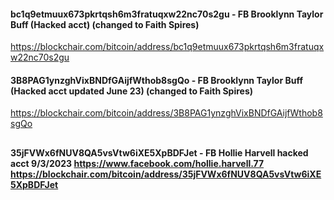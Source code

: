 #### bc1q9etmuux673pkrtqsh6m3fratuqxw22nc70s2gu - FB Brooklynn Taylor Buff (Hacked acct) (changed to Faith Spires)
https://blockchair.com/bitcoin/address/bc1q9etmuux673pkrtqsh6m3fratuqxw22nc70s2gu
#### 3B8PAG1ynzghVixBNDfGAijfWthob8sgQo - FB Brooklynn Taylor Buff (Hacked acct updated June 23) (changed to Faith Spires)
https://blockchair.com/bitcoin/address/3B8PAG1ynzghVixBNDfGAijfWthob8sgQo
##
#### 35jFVWx6fNUV8QA5vsVtw6iXE5XpBDFJet - FB Hollie Harvell hacked acct 9/3/2023 https://www.facebook.com/hollie.harvell.77 https://blockchair.com/bitcoin/address/35jFVWx6fNUV8QA5vsVtw6iXE5XpBDFJet
